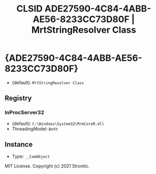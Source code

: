 ﻿---
title: "CLSID ADE27590-4C84-4ABB-AE56-8233CC73D80F | MrtStringResolver Class"
excerpt: What is COM-Object CLSID ADE27590-4C84-4ABB-AE56-8233CC73D80F?
---

# {ADE27590-4C84-4ABB-AE56-8233CC73D80F}

* (default): `MrtStringResolver Class`

## Registry


### InProcServer32

* (default): `C:\Windows\System32\MrmCoreR.dll`
* ThreadingModel: `Both`

## Instance

* Type: `__ComObject`

MIT License. Copyright (c) 2021 Strontic.


